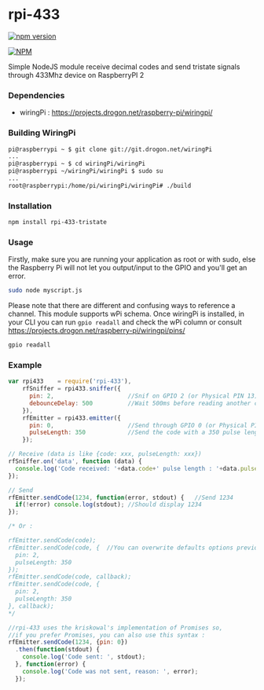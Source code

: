 # rpi-433
[![npm version](https://badge.fury.io/js/rpi-433-tristate.svg)](http://badge.fury.io/js/rpi-433-tristate)

[![NPM](https://nodei.co/npm/rpi-433-tristate.png?downloads=true)](https://nodei.co/npm/rpi-433-tristate/)

Simple NodeJS module receive decimal codes and send tristate signals through 433Mhz device on RaspberryPI 2

### Dependencies
* wiringPi : https://projects.drogon.net/raspberry-pi/wiringpi/

### Building WiringPi
```bash
pi@raspberrypi ~ $ git clone git://git.drogon.net/wiringPi
...
pi@raspberrypi ~ $ cd wiringPi/wiringPi
pi@raspberrypi ~/wiringPi/wiringPi $ sudo su
...
root@raspberrypi:/home/pi/wiringPi/wiringPi# ./build
```

### Installation

```bash
npm install rpi-433-tristate
```

### Usage
Firstly, make sure you are running your application as root or with sudo, else the Raspberry Pi will not let you output/input to the GPIO and you'll get an error.
```bash
sudo node myscript.js
```

Please note that there are different and confusing ways to reference a channel. This module supports wPi schema. Once wiringPi is installed, in your CLI you can run `gpio readall` and check the wPi column or consult https://projects.drogon.net/raspberry-pi/wiringpi/pins/

```bash
gpio readall
```


### Example

```js
var rpi433    = require('rpi-433'),
    rfSniffer = rpi433.sniffer({
      pin: 2,                     //Snif on GPIO 2 (or Physical PIN 13)
      debounceDelay: 500          //Wait 500ms before reading another code
    }),
    rfEmitter = rpi433.emitter({
      pin: 0,                     //Send through GPIO 0 (or Physical PIN 11)
      pulseLength: 350            //Send the code with a 350 pulse length
    });

// Receive (data is like {code: xxx, pulseLength: xxx})
rfSniffer.on('data', function (data) {
  console.log('Code received: '+data.code+' pulse length : '+data.pulseLength);
});

// Send
rfEmitter.sendCode(1234, function(error, stdout) {   //Send 1234
  if(!error) console.log(stdout); //Should display 1234
});

/* Or :

rfEmitter.sendCode(code);
rfEmitter.sendCode(code, {  //You can overwrite defaults options previously set (only for this sent)
  pin: 2,
  pulseLength: 350
});
rfEmitter.sendCode(code, callback);
rfEmitter.sendCode(code, {
  pin: 2,
  pulseLength: 350
}, callback);
*/

//rpi-433 uses the kriskowal's implementation of Promises so,
//if you prefer Promises, you can also use this syntax :
rfEmitter.sendCode(1234, {pin: 0})
  .then(function(stdout) {
    console.log('Code sent: ', stdout);
  }, function(error) {
    console.log('Code was not sent, reason: ', error);
  });
```
